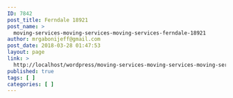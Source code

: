 ```yaml
---
ID: 7842
post_title: Ferndale 18921
post_name: >
  moving-services-moving-services-moving-services-ferndale-18921
author: mrgabonijeff@gmail.com
post_date: 2018-03-28 01:47:53
layout: page
link: >
  http://localhost/wordpress/moving-services-moving-services-moving-services-ferndale-18921/
published: true
tags: [ ]
categories: [ ]
---
```

